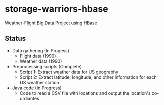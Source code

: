 # storage-warriors-hbase
Weather-Flight Big Data Project using HBase

## Status
* Data gathering (In Progess)
    * Flight data (1990)
    * Weather data (1990)
* Preprocessing scripts (Complete)
    * Script 1: Extract weather data for US geography
    * Script 2: Extract latitude, longitude, and other information for each US weather station
* Java code (In Progress)
    * Code to read a CSV file with locations and output the location's co-ordiantes
